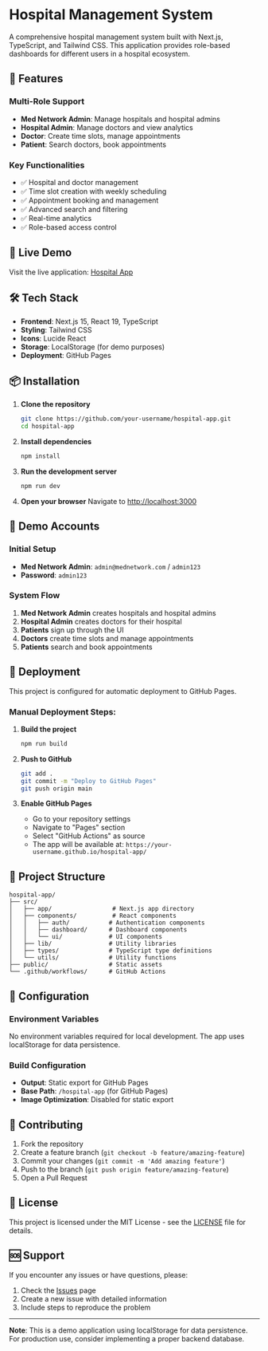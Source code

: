 # Hospital Management System

A comprehensive hospital management system built with Next.js, TypeScript, and Tailwind CSS. This application provides role-based dashboards for different users in a hospital ecosystem.

## 🏥 Features

### Multi-Role Support
- **Med Network Admin**: Manage hospitals and hospital admins
- **Hospital Admin**: Manage doctors and view analytics
- **Doctor**: Create time slots, manage appointments
- **Patient**: Search doctors, book appointments

### Key Functionalities
- ✅ Hospital and doctor management
- ✅ Time slot creation with weekly scheduling
- ✅ Appointment booking and management
- ✅ Advanced search and filtering
- ✅ Real-time analytics
- ✅ Role-based access control

## 🚀 Live Demo

Visit the live application: [Hospital App](https://your-username.github.io/hospital-app/)

## 🛠️ Tech Stack

- **Frontend**: Next.js 15, React 19, TypeScript
- **Styling**: Tailwind CSS
- **Icons**: Lucide React
- **Storage**: LocalStorage (for demo purposes)
- **Deployment**: GitHub Pages

## 📦 Installation

1. **Clone the repository**
   ```bash
   git clone https://github.com/your-username/hospital-app.git
   cd hospital-app
   ```

2. **Install dependencies**
   ```bash
   npm install
   ```

3. **Run the development server**
   ```bash
   npm run dev
   ```

4. **Open your browser**
   Navigate to [http://localhost:3000](http://localhost:3000)

## 🔐 Demo Accounts

### Initial Setup
- **Med Network Admin**: `admin@mednetwork.com` / `admin123`
- **Password**: `admin123`

### System Flow
1. **Med Network Admin** creates hospitals and hospital admins
2. **Hospital Admin** creates doctors for their hospital
3. **Patients** sign up through the UI
4. **Doctors** create time slots and manage appointments
5. **Patients** search and book appointments

## 🚀 Deployment

This project is configured for automatic deployment to GitHub Pages.

### Manual Deployment Steps:

1. **Build the project**
   ```bash
   npm run build
   ```

2. **Push to GitHub**
   ```bash
   git add .
   git commit -m "Deploy to GitHub Pages"
   git push origin main
   ```

3. **Enable GitHub Pages**
   - Go to your repository settings
   - Navigate to "Pages" section
   - Select "GitHub Actions" as source
   - The app will be available at: `https://your-username.github.io/hospital-app/`

## 📁 Project Structure

```
hospital-app/
├── src/
│   ├── app/                 # Next.js app directory
│   ├── components/          # React components
│   │   ├── auth/           # Authentication components
│   │   ├── dashboard/      # Dashboard components
│   │   └── ui/             # UI components
│   ├── lib/                # Utility libraries
│   ├── types/              # TypeScript type definitions
│   └── utils/              # Utility functions
├── public/                 # Static assets
└── .github/workflows/      # GitHub Actions
```

## 🔧 Configuration

### Environment Variables
No environment variables required for local development. The app uses localStorage for data persistence.

### Build Configuration
- **Output**: Static export for GitHub Pages
- **Base Path**: `/hospital-app` (for GitHub Pages)
- **Image Optimization**: Disabled for static export

## 🤝 Contributing

1. Fork the repository
2. Create a feature branch (`git checkout -b feature/amazing-feature`)
3. Commit your changes (`git commit -m 'Add amazing feature'`)
4. Push to the branch (`git push origin feature/amazing-feature`)
5. Open a Pull Request

## 📄 License

This project is licensed under the MIT License - see the [LICENSE](LICENSE) file for details.

## 🆘 Support

If you encounter any issues or have questions, please:
1. Check the [Issues](https://github.com/your-username/hospital-app/issues) page
2. Create a new issue with detailed information
3. Include steps to reproduce the problem

---

**Note**: This is a demo application using localStorage for data persistence. For production use, consider implementing a proper backend database.
